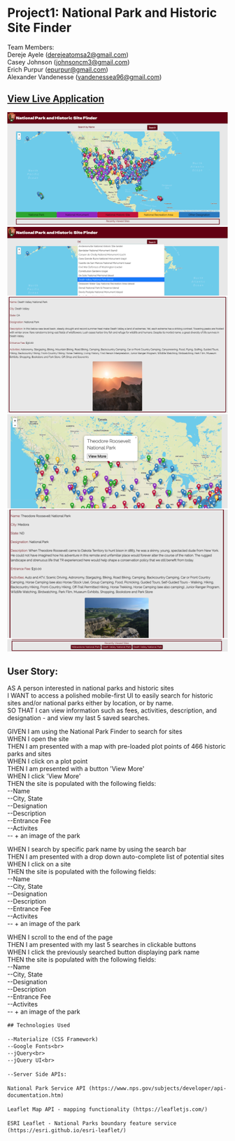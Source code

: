 # Project1: National Park and Historic Site Finder #

Team Members:<br>
Dereje Ayele (derejeatomsa2@gmail.com)<br>
Casey Johnson (johnsoncm3@gmail.com)<br>
Erich Purpur (epurpur@gmail.com)<br>
Alexander Vandenesse (vandenessea96@gmail.com)<br>



## [View Live Application](https://epurpur.github.io/Project1_NationalParkService/)

**![Screenshot of Website](./assets/images/NPS_Page_Load.png)**<br>
**![Screenshot of Website](./assets/images/NPS_Search_AutoComplete.png)**<br>
**![Screenshot of Website](./assets/images/NPS_Site_Info_Card.png)**<br>
**![Screenshot of Website](./assets/images/NPS_Map_View_More.png)**<br>
**![Screenshot of Website](./assets/images/NPS_MVM_Card.png)**<br>
**![Screenshot of Website](./assets/images/NPS_Recently_Viewed.png)**<br>

## User Story: 

AS A person interested in national parks and historic sites<br>
I WANT to access a polished mobile-first UI to easily search for historic sites and/or national parks either by location, or by name.<br>
SO THAT I can view information such as fees, activities, description, and designation - and view my last 5 saved searches.<br>

GIVEN I am using the National Park Finder to search for sites<br>
WHEN I open the site<br>
THEN I am presented with a map with pre-loaded plot points of 466 historic parks and sites<br>
WHEN I click on a plot point<br>
THEN I am presented with a button 'View More'<br>
WHEN I click 'View More'<br> 
THEN the site is populated with the following fields:<br>
    --Name<br>
    --City, State<br>
    --Designation<br>
    --Description<br>
    --Entrance Fee<br>
    --Activites<br>
    -- + an image of the park

WHEN I search by specific park name by using the search bar<br>
THEN I am presented with a drop down auto-complete list of potential sites<br>
WHEN I click on a site<br>
THEN the site is populated with the following fields:<br>
    --Name<br>
    --City, State<br>
    --Designation<br>
    --Description<br>
    --Entrance Fee<br>
    --Activites<br>
    -- + an image of the park

WHEN I scroll to the end of the page<br>
THEN I am presented with my last 5 searches in clickable buttons<br>
WHEN I click the previously searched button displaying park name<br>
THEN the site is populated with the following fields:<br>
    --Name<br>
    --City, State<br>
    --Designation<br>
    --Description<br>
    --Entrance Fee<br>
    --Activites<br>
    -- + an image of the park
    
    ## Technologies Used
    
    --Materialize (CSS Framework)
    --Google Fonts<br>
    --jQuery<br>
    --jQuery UI<br>
    
    --Server Side APIs:
    
    National Park Service API (https://www.nps.gov/subjects/developer/api-documentation.htm)
    
    Leaflet Map API - mapping functionality (https://leafletjs.com/)
    
    ESRI Leaflet - National Parks boundary feature service (https://esri.github.io/esri-leaflet/)

